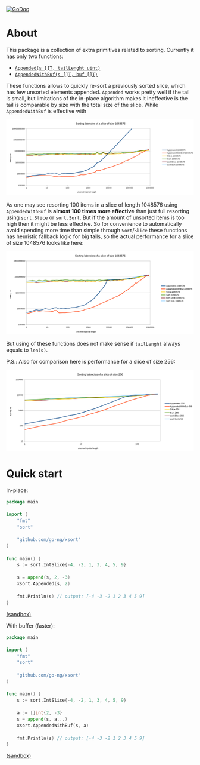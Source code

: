 [![GoDoc](https://godoc.org/github.com/go-ng/xsort?status.svg)](https://pkg.go.dev/github.com/go-ng/xsort?tab=doc)

# About

This package is a collection of extra primitives related to sorting. Currently it has only two functions:
* [`Appended(s []T, tailLenght uint)`](https://pkg.go.dev/github.com/go-ng/xsort#Appended)
* [`AppendedWithBuf(s []T, buf []T)`](https://pkg.go.dev/github.com/go-ng/xsort#AppendedWithBuf)

These functions allows to quickly re-sort a previously sorted slice, which has few unsorted elements appended. `Appended` works pretty well if the tail is small, but limitations of the in-place algorithm makes it ineffective is the tail is comparable by size with the total size of the slice. While `AppendedWithBuf` is effective with 

![latencies](https://raw.githubusercontent.com/go-ng/docs/main/xsort/force_appended.png "latencies")

As one may see resorting 100 items in a slice of length 1048576 using `AppendedWithBuf` is **almost 100 times more effective** than just full resorting using `sort.Slice` or `sort.Sort`. But if the amount of unsorted items is too high then it might be less effective. So for convenience to automatically avoid spending more time than simple through `Sort`/`Slice` these functions has heuristic fallback logic for big tails, so the actual performance for a slice of size 1048576 looks like here:

![latencies](https://raw.githubusercontent.com/go-ng/docs/main/xsort/appended.png "latencies")

But using of these functions does not make sense if `tailLenght` always equals to `len(s)`.

P.S.: Also for comparison here is performance for a slice of size 256:

![latencies](https://raw.githubusercontent.com/go-ng/docs/main/xsort/appended_256.png "latencies")


# Quick start

In-place:
```go
package main

import (
	"fmt"
	"sort"

	"github.com/go-ng/xsort"
)

func main() {
	s := sort.IntSlice{-4, -2, 1, 3, 4, 5, 9}

	s = append(s, 2, -3)
	xsort.Appended(s, 2)

	fmt.Println(s) // output: [-4 -3 -2 1 2 3 4 5 9]
}
```
[(sandbox)](https://play.golang.com/p/vF7ZE6KMquw)

With buffer (faster):
```go
package main

import (
	"fmt"
	"sort"

	"github.com/go-ng/xsort"
)

func main() {
	s := sort.IntSlice{-4, -2, 1, 3, 4, 5, 9}

	a := []int{2, -3}
	s = append(s, a...)
	xsort.AppendedWithBuf(s, a)

	fmt.Println(s) // output: [-4 -3 -2 1 2 3 4 5 9]
}
```
[(sandbox)](https://play.golang.com/p/DF_c82-ImFn)
